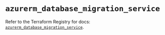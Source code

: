 # `azurerm_database_migration_service`

Refer to the Terraform Registry for docs: [`azurerm_database_migration_service`](https://registry.terraform.io/providers/hashicorp/azurerm/3.102.0/docs/resources/database_migration_service).
